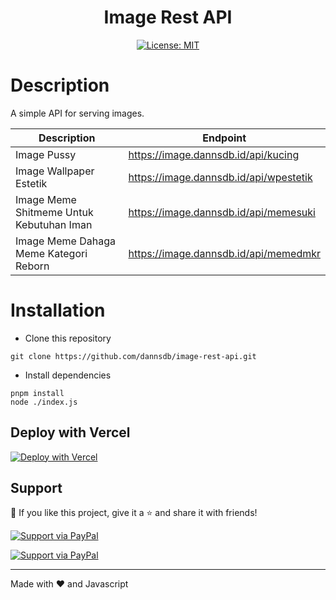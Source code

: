 <div align="center">
<h1>Image Rest API</h1>

[![License: MIT](https://cdn.dannsdb.id/upload/License-MIT-yellow/button.svg)](https://opensource.org/licenses/MIT)

</div>

# Description
A simple API for serving images.

| Description | Endpoint | 
|------------ | ---------|
| Image Pussy | https://image.dannsdb.id/api/kucing |
| Image Wallpaper Estetik | https://image.dannsdb.id/api/wpestetik |
| Image Meme Shitmeme Untuk Kebutuhan Iman | https://image.dannsdb.id/api/memesuki |
| Image Meme Dahaga Meme Kategori Reborn | https://image.dannsdb.id/api/memedmkr |

# Installation

- Clone this repository
```
git clone https://github.com/dannsdb/image-rest-api.git
```
- Install dependencies
```
pnpm install
node ./index.js
```
## Deploy with Vercel

[![Deploy with Vercel](https://vercel.com/button)](https://r-images.dannsdb.id/)

## Support

💙 If you like this project, give it a ⭐ and share it with friends!

[![Support via PayPal](https://cdn.dannsdb.id/upload/saweria-github-button/1.0.0/dist/button.svg)](https://saweria.co/donate/dannsdb)

[![Support via PayPal](https://cdn.dannsdb.id/upload/paypal-github-button/1.0.0/dist/button.svg)](https://dannsdb.live/tip)

---

Made with ❤️ and Javascript
